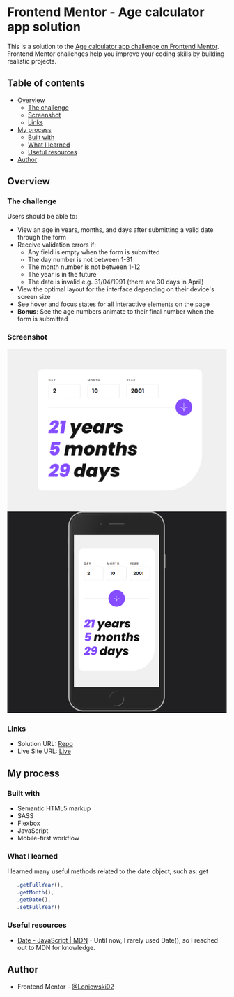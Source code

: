# Frontend Mentor - Age calculator app solution

This is a solution to the [Age calculator app challenge on Frontend Mentor](https://www.frontendmentor.io/challenges/age-calculator-app-dF9DFFpj-Q). Frontend Mentor challenges help you improve your coding skills by building realistic projects. 

## Table of contents

- [Overview](#overview)
  - [The challenge](#the-challenge)
  - [Screenshot](#screenshot)
  - [Links](#links)
- [My process](#my-process)
  - [Built with](#built-with)
  - [What I learned](#what-i-learned)
  - [Useful resources](#useful-resources)
- [Author](#author)


## Overview

### The challenge

Users should be able to:

- View an age in years, months, and days after submitting a valid date through the form
- Receive validation errors if:
  - Any field is empty when the form is submitted
  - The day number is not between 1-31
  - The month number is not between 1-12
  - The year is in the future
  - The date is invalid e.g. 31/04/1991 (there are 30 days in April)
- View the optimal layout for the interface depending on their device's screen size
- See hover and focus states for all interactive elements on the page
- **Bonus**: See the age numbers animate to their final number when the form is submitted

### Screenshot

![](./desktop-view.png)
![](./mobile-view.png)


### Links

- Solution URL: [Repo](https://github.com/Loniewski02/FM-age-calculator-app)
- Live Site URL: [Live](https://loniewski02.github.io/FM-age-calculator-app/)

## My process

### Built with

- Semantic HTML5 markup
- SASS
- Flexbox
- JavaScript
- Mobile-first workflow

### What I learned

I learned many useful methods related to the date object, such as: get

```js
   .getFullYear(),
   .getMonth(), 
   .getDate(),
   .setFullYear()
```

### Useful resources

- [Date - JavaScript | MDN](https://developer.mozilla.org/en-US/docs/Web/JavaScript/Reference/Global_Objects/Date) - Until now, I rarely used Date(), so I reached out to MDN for knowledge.

## Author

- Frontend Mentor - [@Loniewski02](https://www.frontendmentor.io/profile/Loniewski02)

